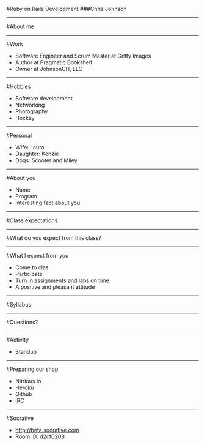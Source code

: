 #Ruby on Rails Development
###Chris Johnson

---
#About me

---
#Work
* Software Engineer and Scrum Master at Getty Images
* Author at Pragmatic Bookshelf
* Owner at JohnsonCH, LLC
	
---
#Hobbies
* Software development
* Networking
* Photography
* Hockey
	
---
#Personal
* Wife: Laura
* Daughter: Kenzie
* Dogs: Scooter and Miley

---
#About you
* Name
* Program
* Interesting fact about you

---
#Class expectations

---
#What do you expect from this class?

---
#What I expect from you
* Come to clas
* Participate
* Turn in assignments and labs on time
* A positive and pleasant attitude

---
#Syllabus

---
#Questions?

---
#Activity
* Standup

---
#Preparing our shop
* Nitrious.io
* Heroku
* Github
* IRC

---
#Socrative
* http://beta.socrative.com
* Room ID: d2cf0208
